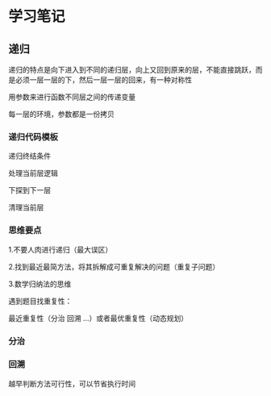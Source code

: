 # 学习笔记

## 递归

递归的特点是向下进入到不同的递归层，向上又回到原来的层，不能直接跳跃，而是必须一层一层的下，然后一层一层的回来，有一种对称性

用参数来进行函数不同层之间的传递变量

每一层的环境，参数都是一份拷贝

### 递归代码模板

递归终结条件

处理当前层逻辑

下探到下一层

清理当前层

### 思维要点

1.不要人肉进行递归（最大误区）

2.找到最近最简方法，将其拆解成可重复解决的问题（重复子问题）

3.数学归纳法的思维

遇到题目找重复性：

最近重复性（分治 回溯 ...）或者最优重复性（动态规划）

### 分治

### 回溯

越早判断方法可行性，可以节省执行时间